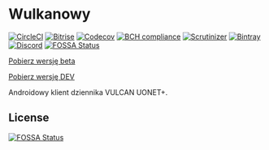 # Wulkanowy

[![CircleCI](https://img.shields.io/circleci/project/github/wulkanowy/wulkanowy/master.svg?style=flat-square)](https://circleci.com/gh/wulkanowy/wulkanowy)
[![Bitrise](https://img.shields.io/bitrise/daeff1893f3c8128/master.svg?token=Hjm1ACamk86JDeVVJHOeqQ&style=flat-square)](https://www.bitrise.io/app/daeff1893f3c8128)
[![Codecov](https://img.shields.io/codecov/c/github/wulkanowy/wulkanowy/master.svg?style=flat-square)](https://codecov.io/gh/wulkanowy/wulkanowy)
[![BCH compliance](https://bettercodehub.com/edge/badge/wulkanowy/wulkanowy?branch=master)](https://bettercodehub.com/)
[![Scrutinizer](https://img.shields.io/scrutinizer/g/wulkanowy/wulkanowy.svg?style=flat-square)](https://scrutinizer-ci.com/g/wulkanowy/wulkanowy/?branch=master)
[![Bintray](https://img.shields.io/bintray/v/wulkanowy/wulkanowy/api.svg?style=flat-square)](https://bintray.com/wulkanowy/wulkanowy/api)
[![Discord](https://img.shields.io/discord/390889354199040011.svg?style=flat-square)](https://discord.gg/vccAQBr)
[![FOSSA Status](https://app.fossa.io/api/projects/custom%2B5644%2Fgit%40github.com%3Awulkanowy%2Fwulkanowy.git.svg?type=shield)](https://app.fossa.io/projects/custom%2B5644%2Fgit%40github.com%3Awulkanowy%2Fwulkanowy.git?ref=badge_shield)

[Pobierz wersję beta](https://play.google.com/store/apps/details?id=io.github.wulkanowy&amp;utm_source=vcs)

[Pobierz wersję DEV](https://bitrise-redirector.herokuapp.com/v0.1/apps/daeff1893f3c8128/builds/master/artifacts/0)

Androidowy klient dziennika VULCAN UONET+.


## License

[![FOSSA Status](https://app.fossa.io/api/projects/custom%2B5644%2Fgit%40github.com%3Awulkanowy%2Fwulkanowy.git.svg?type=large)](https://app.fossa.io/projects/custom%2B5644%2Fgit%40github.com%3Awulkanowy%2Fwulkanowy.git?ref=badge_large)
